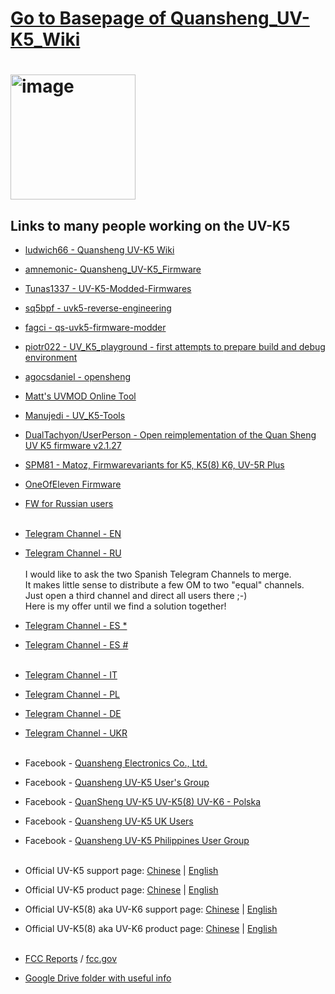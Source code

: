 # [Go to Basepage of Quansheng_UV-K5_Wiki](https://github.com/ludwich66/Quansheng_UV-K5_Wiki/wiki)

# [<img width="200" alt="image" src="https://github.com/ludwich66/Quansheng_UV-K5_Wiki/assets/12202733/19823838-7a3f-4ba4-b943-df7f01d16527">](https://github.com/ludwich66/Quansheng_UV-K5_Wiki/wiki)

 
## Links to many people working on the UV-K5
* [ludwich66 - Quansheng UV-K5 Wiki](https://github.com/ludwich66/Quansheng_UV-K5_Wiki/wiki)
* [amnemonic- Quansheng_UV-K5_Firmware](https://github.com/amnemonic/Quansheng_UV-K5_Firmware)
* [Tunas1337 - UV-K5-Modded-Firmwares](https://github.com/Tunas1337/UV-K5-Modded-Firmwares)
* [sq5bpf - uvk5-reverse-engineering](https://github.com/sq5bpf/uvk5-reverse-engineering)
* [fagci - qs-uvk5-firmware-modder](https://github.com/fagci/qs-uvk5-firmware-modder)
* [piotr022 - UV_K5_playground - first attempts to prepare build and debug environment](https://github.com/piotr022/UV_K5_playground)
* [agocsdaniel - opensheng](https://github.com/agocsdaniel/opensheng)
* [Matt's UVMOD Online Tool](https://whosmatt.github.io/uvmod/)
* [Manujedi - UV_K5-Tools](https://github.com/manujedi/UV_K5-Tools/tree/main/TutOnlineEnv)
* [DualTachyon/UserPerson - Open reimplementation of the Quan Sheng UV K5 firmware v2.1.27](https://github.com/DualTachyon/uv-k5-firmware)
* [SPM81 - Matoz, Firmwarevariants for K5, K5(8) K6, UV-5R Plus](https://github.com/spm81/Quansheng_UV-K5)

* [OneOfEleven Firmware](https://github.com/OneOfEleven/uv-k5-firmware-custom)
* [FW for Russian users](https://github.com/rebezhir/openquack)
  <Br><Br>
* [Telegram Channel - EN](https://t.me/quansheng_uvk5_en)
* [Telegram Channel - RU](https://t.me/uv_k5)<br><br>
  I would like to ask the two Spanish Telegram Channels to merge. <br>
  It makes little sense to distribute a few OM to two "equal" channels. <br>
  Just open a third channel and direct all users there ;-)<br>
  Here is my offer until we find a solution together!<Br>
* [Telegram Channel - ES *](https://t.me/QuanShengES)
* [Telegram Channel - ES #](https://t.me/Quansenguvk5)<br><br>
* [Telegram Channel - IT](https://t.me/+W31XPFpurWk0NzM0)
* [Telegram Channel - PL](https://t.me/uvk5_pl)
* [Telegram Channel - DE](https://t.me/quanshenguv5kde)
* [Telegram Channel - UKR](https://t.me/radioamators/38782)<Br><Br>
* Facebook - [Quansheng Electronics Co., Ltd.](https://www.facebook.com/QuanshengRadios/)
* Facebook - [Quansheng UV-K5 User's Group](https://www.facebook.com/groups/229333669483573/)
* Facebook - [QuanSheng UV-K5 UV-K5(8) UV-K6 - Polska](https://www.facebook.com/groups/205485455659292/)
* Facebook - [Quansheng UV-K5 UK Users](https://www.facebook.com/groups/2291286734508728/)
* Facebook - [Quansheng UV-K5 Philippines User Group](https://www.facebook.com/groups/678587170703812/)<Br><Br>

* Official UV-K5 support page:              [Chinese](http://qsfj.com/support/downloads/3002) | [English](http://en.qsfj.com/support/downloads/3002)
* Official UV-K5 product page:              [Chinese](http://qsfj.com/products/3002)          | [English](http://en.qsfj.com/products/3002)
* Official UV-K5(8) aka UV-K6 support page: [Chinese](http://qsfj.com/support/downloads/3268) | [English](http://en.qsfj.com/support/downloads/3268)
* Official UV-K5(8) aka UV-K6 product page: [Chinese](http://qsfj.com/products/3268)          | [English](http://en.qsfj.com/products/3268)
<Br><Br>
* [FCC Reports](https://fcc.id/XBPUV-K5) / [fcc.gov](https://apps.fcc.gov/oetcf/eas/reports/ViewExhibitReport.cfm?mode=Exhibits&RequestTimeout=500&calledFromFrame=Y&application_id=8sqkxgC%2F1cYNHF0lGkSAwA%3D%3D&fcc_id=XBPUV-K5)
* [Google Drive folder with useful info](https://drive.google.com/drive/folders/1NmcPb5yl5jnz7uWBO-c4B89XYL5AZeHw)

